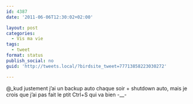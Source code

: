 ```yaml
---
id: 4387
date: '2011-06-06T12:30:02+02:00'

layout: post
categories:
  - Vis ma vie
tags:
  - tweet
format: status
publish_social: no
guid: 'http://tweets.local/?birdsite_tweet=77713858223030272'

---
```


@\_kud justement j’ai un backup auto chaque soir + shutdown auto, mais je crois que j’ai pas fait le ptit Ctrl+S qui va bien -\_\_-